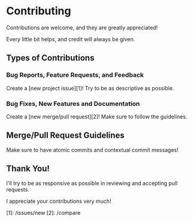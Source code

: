 # Contributing

Contributions are welcome, and they are greatly appreciated!

Every little bit helps, and credit will always be given.

## Types of Contributions

### Bug Reports, Feature Requests, and Feedback

Create a [new project issue][1]! Try to be as descriptive as possible.

### Bug Fixes, New Features and Documentation

Create a [new merge/pull request][2]! Make sure to follow the guidelines.

## Merge/Pull Request Guidelines

Make sure to have atomic commits and contextual commit messages!

## Thank You!

I'll try to be as responsive as possible in reviewing and accepting pull requests.

I appreciate your contributions very much!

[1]: <REPO URL>/issues/new
[2]: <REPO URL>/compare
